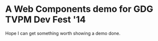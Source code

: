 A Web Components demo for GDG TVPM Dev Fest '14
=====================

Hope I can get something worth showing a demo done.
